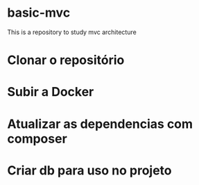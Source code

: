 # basic-mvc
This is a repository to study mvc architecture

# Clonar o repositório

# Subir a Docker

# Atualizar as dependencias com composer

# Criar db para uso no projeto


